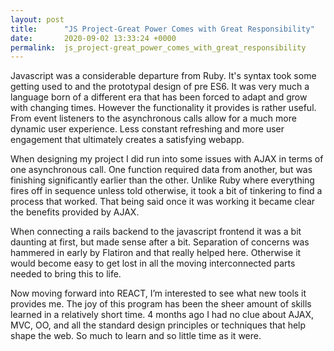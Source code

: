 ```yaml
---
layout: post
title:      "JS Project-Great Power Comes with Great Responsibility"
date:       2020-09-02 13:33:24 +0000
permalink:  js_project-great_power_comes_with_great_responsibility
---
```





Javascript was a considerable departure from Ruby. It's syntax took some getting used to and the prototypal design of pre ES6. It was very much a language born of a different era that has been forced to adapt and grow with changing times. However the functionality it provides is rather useful. From event listeners to the asynchronous calls allow for a much more dynamic user experience. Less constant refreshing and more user engagement that ultimately creates a satisfying webapp.  


When designing my project I did run into some issues with AJAX in terms of one asynchronous call. One function required data from another, but was finishing significantly earlier than the other. Unlike Ruby where everything fires off in sequence unless told otherwise, it took a bit of tinkering to find a process that worked. That being said once it was working it became clear the benefits provided by AJAX.

When connecting a rails backend to the javascript frontend it was a bit daunting at first, but made sense after a bit. Separation of concerns was hammered in early by Flatiron and that really helped here. Otherwise it would become easy to get lost in all the moving interconnected parts needed to bring this to life.

Now moving forward into REACT, I’m interested to see what new tools it provides me. The joy of this program has been the sheer amount of skills learned in a relatively short time. 4 months ago I had no clue about AJAX, MVC, OO, and all the standard design principles or techniques that help shape the web. So much to learn and so little time as it were.

